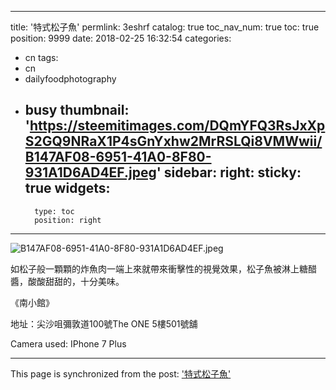
---
title: '特式松子魚'
permlink: 3eshrf
catalog: true
toc_nav_num: true
toc: true
position: 9999
date: 2018-02-25 16:32:54
categories:
- cn
tags:
- cn
- dailyfoodphotography
- busy
thumbnail: 'https://steemitimages.com/DQmYFQ3RsJxXpS2GQ9NRaX1P4sGnYxhw2MrRSLQi8VMWwii/B147AF08-6951-41A0-8F80-931A1D6AD4EF.jpeg'
sidebar:
    right:
        sticky: true
widgets:
    -
        type: toc
        position: right
---



![B147AF08-6951-41A0-8F80-931A1D6AD4EF.jpeg](https://steemitimages.com/DQmYFQ3RsJxXpS2GQ9NRaX1P4sGnYxhw2MrRSLQi8VMWwii/B147AF08-6951-41A0-8F80-931A1D6AD4EF.jpeg)

如松子般一顆顆的炸魚肉一端上來就帶來衝擊性的視覺效果，松子魚被淋上糖醋醬，酸酸甜甜的，十分美味。

《南小館》

地址：尖沙咀彌敦道100號The ONE 5樓501號舖

Camera used: IPhone 7 Plus

- - -

This page is synchronized from the post: ['特式松子魚'](https://steemit.com/@htliao/3eshrf)
